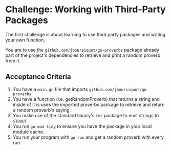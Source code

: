 # Challenge: Working with Third-Party Packages

The first challenge is about learning to use third party packages and writing your own function.

You are to use the `github.com/jboursiquot/go-proverbs` package already part of the project's dependencies to retrieve and print a random proverb from it.

## Acceptance Criteria

1. You have a `main.go` file that imports `github.com/jboursiquot/go-proverbs`
2. You have a function (i.e. getRandomProverb) that returns a string and inside of it is uses the imported proverbs package to retrieve and return a random proverb's saying.
3. You make use of the standard library's `fmt` package to emit strings to `STDOUT`
4. You run `go mod tidy` to ensure you have the package in your local module cache.
5. You run your program with `go run` and get a random proverb with every run.
